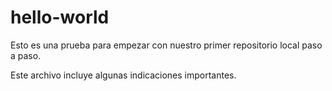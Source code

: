 # hello-world
Esto es una prueba para empezar con nuestro
primer repositorio local paso a paso.


Este archivo incluye algunas indicaciones importantes.
